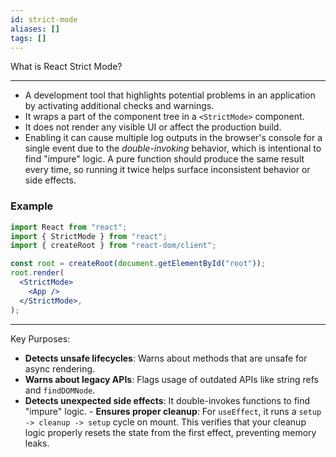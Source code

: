 ```yaml
---
id: strict-mode
aliases: []
tags: []
---
```


What is React Strict Mode?

---

- A development tool that highlights potential problems in an application by activating additional checks and warnings.
- It wraps a part of the component tree in a `<StrictMode>` component.
- It does not render any visible UI or affect the production build.
- Enabling it can cause multiple log outputs in the browser's console for a single event due to the _double-invoking_ behavior, which is intentional to find "impure" logic. A pure function should produce the same result every time, so running it twice helps surface inconsistent behavior or side effects.

### Example

```jsx
import React from "react";
import { StrictMode } from "react";
import { createRoot } from "react-dom/client";

const root = createRoot(document.getElementById("root"));
root.render(
  <StrictMode>
    <App />
  </StrictMode>,
);
```

---

Key Purposes:

- **Detects unsafe lifecycles**: Warns about methods that are unsafe for async rendering.
- **Warns about legacy APIs**: Flags usage of outdated APIs like string refs and `findDOMNode`.
- **Detects unexpected side effects**: It double-invokes functions to find "impure" logic. - **Ensures proper cleanup**: For `useEffect`, it runs a `setup -> cleanup -> setup` cycle on mount. This verifies that your cleanup logic properly resets the state from the first effect, preventing memory leaks.

